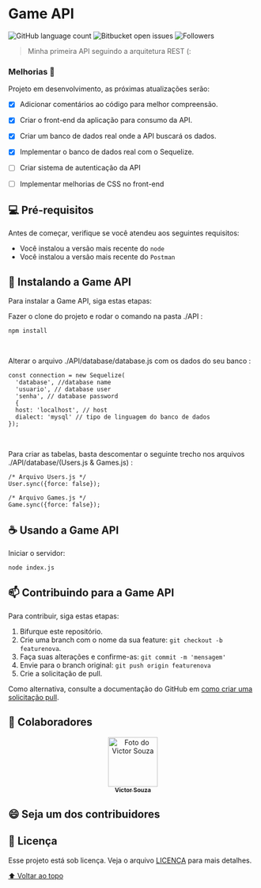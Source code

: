 # Game API

![GitHub language count](https://img.shields.io/github/languages/count/victorsouza19/game-api?style=for-the-badge)
![Bitbucket open issues](https://img.shields.io/bitbucket/issues/victorsouza19/game-api?style=for-the-badge)
![Followers](https://img.shields.io/github/followers/victorsouza19?style=for-the-badge)

> Minha primeira API seguindo a arquitetura REST (:

### Melhorias :construction:

Projeto em desenvolvimento, as próximas atualizações serão:

- [x] Adicionar comentários ao código para melhor compreensão.
- [x] Criar o front-end da aplicação para consumo da API.
- [x] Criar um banco de dados real onde a API buscará os dados.
- [x] Implementar o banco de dados real com o Sequelize.
- [ ] Criar sistema de autenticação da API
- [ ] Implementar melhorias de CSS no front-end


## 💻 Pré-requisitos

Antes de começar, verifique se você atendeu aos seguintes requisitos:

* Você instalou a versão mais recente do `node` 
* Você instalou a versão mais recente do `Postman` 


## 🚀 Instalando a Game API

Para instalar a Game API, siga estas etapas:

Fazer o clone do projeto e rodar o comando na pasta ./API :
```
npm install
```
<br>

Alterar o arquivo ./API/database/database.js com os dados do seu banco :
```
const connection = new Sequelize(
  'database', //database name
  'usuario', // database user
  'senha', // database password
  {
  host: 'localhost', // host 
  dialect: 'mysql' // tipo de linguagem do banco de dados
});
```
<br>

Para criar as tabelas, basta descomentar o seguinte trecho nos arquivos ./API/database/(Users.js & Games.js) :
```
/* Arquivo Users.js */
User.sync({force: false});  

/* Arquivo Games.js */
Game.sync({force: false}); 
```

## ☕ Usando a Game API

Iniciar o servidor:

```
node index.js
```

## 📫 Contribuindo para a Game API

Para contribuir, siga estas etapas:

1. Bifurque este repositório.
2. Crie uma branch com o nome da sua feature: `git checkout -b featurenova`.
3. Faça suas alterações e confirme-as: `git commit -m 'mensagem'`
4. Envie para o branch original: `git push origin featurenova`
5. Crie a solicitação de pull.

Como alternativa, consulte a documentação do GitHub em [como criar uma solicitação pull](https://help.github.com/en/github/collaborating-with-issues-and-pull-requests/creating-a-pull-request).

## 🤝 Colaboradores

<div align="center" >
  <a href="#">
    <img src="https://github.com/victorsouza19.png" width="100px;" alt="Foto do Victor Souza"/><br>
    <sub>
      <b>Victor Souza</b>
    </sub>
  </a>
</div>



## 😄 Seja um dos contribuidores<br>


## 📝 Licença

Esse projeto está sob licença. Veja o arquivo [LICENÇA](LICENSE.txt) para mais detalhes.

[⬆ Voltar ao topo](#Game-API)<br>
